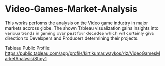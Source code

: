 # Video-Games-Market-Analysis
This works performs the analysis on the Video game industry in major markets accross globe. 
The shown Tableau visualization gains insights into various trends in gaming over past four decades which will certainly give direction to Developers and Producers determining their projects.

Tableau Public Profile:
https://public.tableau.com/app/profile/kirtikumar.waykos/viz/VideoGamesMarketAnalysis/Story1


